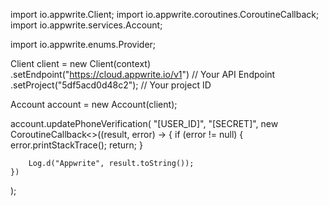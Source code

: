 import io.appwrite.Client;
import io.appwrite.coroutines.CoroutineCallback;
import io.appwrite.services.Account;






















import io.appwrite.enums.Provider;











Client client = new Client(context)
    .setEndpoint("https://cloud.appwrite.io/v1") // Your API Endpoint
    .setProject("5df5acd0d48c2"); // Your project ID

Account account = new Account(client);

account.updatePhoneVerification(
    "[USER_ID]",
    "[SECRET]",
    new CoroutineCallback<>((result, error) -> {
        if (error != null) {
            error.printStackTrace();
            return;
        }

        Log.d("Appwrite", result.toString());
    })
);